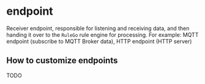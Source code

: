 # endpoint
Receiver endpoint, responsible for listening and receiving data, and then handing it over to the `RuleGo` rule engine for processing. For example: MQTT endpoint (subscribe to MQTT Broker data), HTTP endpoint (HTTP server)

## How to customize endpoints
TODO